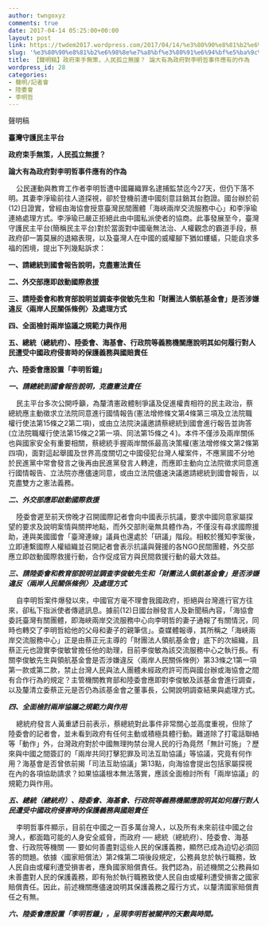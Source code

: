 ```yaml
---
author: twngoxyz
comments: true
date: 2017-04-14 05:25:00+00:00
layout: post
link: https://twdem2017.wordpress.com/2017/04/14/%e3%80%90%e8%81%b2%e6%98%8e%e7%a8%bf%e3%80%91%e6%94%bf%e5%ba%9c%e6%9d%9f%e6%89%8b%e7%84%a1%e7%ad%96%ef%bc%8c%e4%ba%ba%e6%b0%91%e5%ad%a4%e7%ab%8b%e7%84%a1%e6%8f%b4%ef%bc%9f-%e8%ab%96%e5%a4%a7%e6%9c%89/
slug: '%e3%80%90%e8%81%b2%e6%98%8e%e7%a8%bf%e3%80%91%e6%94%bf%e5%ba%9c%e6%9d%9f%e6%89%8b%e7%84%a1%e7%ad%96%ef%bc%8c%e4%ba%ba%e6%b0%91%e5%ad%a4%e7%ab%8b%e7%84%a1%e6%8f%b4%ef%bc%9f-%e8%ab%96%e5%a4%a7%e6%9c%89'
title: 【聲明稿】政府束手無策，人民孤立無援？ 論大有為政府對李明哲事件應有的作為
wordpress_id: 28
categories:
- 聲明/記者會
- 陸委會
- 李明哲
---
```


聲明稿

**臺灣守護民主平台**

**政府束手無策，人民孤立無援？**

**論大有為政府對李明哲事件應有的作為**

  


    公民運動與教育工作者李明哲遭中國羅織罪名逮捕監禁迄今27天，但仍下落不明。其妻李淨瑜前往人道探視，卻於登機前遭中國刻意註銷其台胞證。國台辦於前(12)日證實，曾經由海協會授意臺灣民間團體「海峽兩岸交流服務中心」和李淨瑜連絡處理方式。李淨瑜已嚴正拒絕此由中國私派使者的協商。此事發展至今，臺灣守護民主平台(簡稱民主平台)對於當面對中國毫無法治、人權觀念的霸道手段，蔡政府卻一籌莫展的退縮表現，以及臺灣人在中國的威權腳下猶如螻蟻，只能自求多福的困境，提出下列幾點訴求：

**一、請總統到國會報告說明，克盡憲法責任**

**二、外交部應即啟動國際救援**

**三、請陸委會和教育部說明並調查李俊敏先生和「財團法人領航基金會」是否涉嫌違反〈兩岸人民關係條例〉及處理方式**

**四、全面檢討兩岸協議之規範力與作用**

**五、總統（總統府）、陸委會、海基會、行政院等義務機關應說明其如何履行對人民遭受中國政府侵害時的保護義務與國賠責任**

**六、陸委會應設置「李明哲鐘」**

  


**_一、請總統到國會報告說明，克盡憲法責任_**

    民主平台多次公開呼籲，為釐清憲政體制爭議及促進權責相符的民主政治，蔡總統應主動徵求立法院同意進行國情報告(憲法增修條文第4條第三項及立法院職權行使法第15條之2第二項)，或由立法院決議邀請蔡總統到國會進行報告並詢答(立法院職權行使法第15條之2第一項、同法第15條之４)。本件不僅涉及兩岸關係也與國家安全有重要相關，蔡總統手握兩岸關係最高決策權(憲法增修條文第2條第四項)，面對這起舉國及世界高度關切之中國侵犯台灣人權案件，不應黨國不分地於民進黨中常會發言之後再由民進黨發言人轉達，而應即主動向立法院徵求同意進行國情報告、立法院亦應儘速同意，或由立法院儘速決議邀請總統到國會報告，以克盡雙方之憲法義務。

  


**_二、外交部應即啟動國際救援_**

    陸委會遲至前天傍晚才召開國際記者會向中國表示抗議，要求中國同意家屬探望的要求及說明案情與關押地點，而外交部則毫無具體作為，不僅沒有尋求國際援助，連與美國國會「臺灣連線」議員也還處於「研議」階段。相較於獲知李案後，立即連繫國際人權組織並召開記者會表示抗議與聲援的各NGO民間團體，外交部應立即啟動國際救援行動，合作促成官方與民間救援行動的最大效益。

  


**_三、請陸委會和教育部說明並調查李俊敏先生和「財團法人領航基金會」是否涉嫌違反〈兩岸人民關係條例〉及處理方式_**

    自李明哲案件爆發以來，中國官方毫不理會我國政府，拒絕與台灣進行官方往來，卻私下指派使者傳遞訊息。據前(12)日國台辦發言人及新聞稿內容，「海協會委託臺灣有關團體，即海峽兩岸交流服務中心向李明哲的妻子通報了有關情況，同時也轉交了李明哲給他的父母和妻子的親筆信」。查媒體報導，其所稱之「海峽兩岸交流服務中心」正是由蔡正元主導的「財團法人領航基金會」底下的次組織，且蔡正元也證實李俊敏曾擔任他的助理，目前李俊敏為該交流服務中心之執行長。有關李俊敏先生與領航基金會是否涉嫌違反〈兩岸人民關係條例〉第33條之1第一項第一款或第二款，禁止台灣人民與法人團體未經政府許可而與國台辦或海協會之間有合作行為的規定？主管機關教育部和陸委會應即對李俊敏及該基金會進行調查，以及釐清立委蔡正元是否仍為該基金會之董事長，公開說明調查結果與處理方式。

  


**_四、全面檢討兩岸協議之規範力與作用_**

    總統府發言人黃重諺日前表示，蔡總統對此事件非常關心並高度重視，但除了陸委會的記者會，並未看到政府有任何主動或積極具體行動。難道除了打電話聯絡等「動作」外，台灣政府對於中國無理拘禁台灣人民的行為竟然「無計可施」？歷來與中國之間簽訂的「兩岸共同打擊犯罪及司法互助協議」等協議，究竟有何作用？海基會是否曾依前揭「司法互助協議」第13點，向海協會提出包括家屬探視在內的各項協助請求？如果協議根本無法落實，應該全面檢討所有「兩岸協議」的規範力與作用。

  


**_五、總統（總統府）、陸委會、海基會、行政院等義務機關應說明其如何履行對人民遭受中國政府侵害時的保護義務與國賠責任_**

    李明哲事件顯示，目前在中國之一百多萬台灣人，以及所有未來前往中國之台灣人，都面臨可能的人身安全威脅，而政府 ── 總統（總統府）、陸委會、海基會、行政院等機關 ── 要如何善盡對這些人民的保護義務，顯然已成為迫切必須回答的問題。依據〈國家賠償法〉第2條第二項後段規定，公務員怠於執行職務，致人民自由或權利遭受損害者，應負國家賠償責任。我們認為，前述機關之公務員如未善盡對人民的保護義務，即有殆於執行職務致使人民自由或權利遭受損害之國家賠償責任。因此，前述機關應儘速說明其保護義務之履行方式，以釐清國家賠償責任之有無。

  


**_六、陸委會應設置「李明哲鐘」，呈現李明哲被關押的天數與時間。_**

  


  

